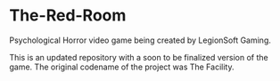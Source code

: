 # The-Red-Room
Psychological Horror video game being created by LegionSoft Gaming.

This is an updated repository with a soon to be finalized version of the game. The original codename of the project was The Facility.
